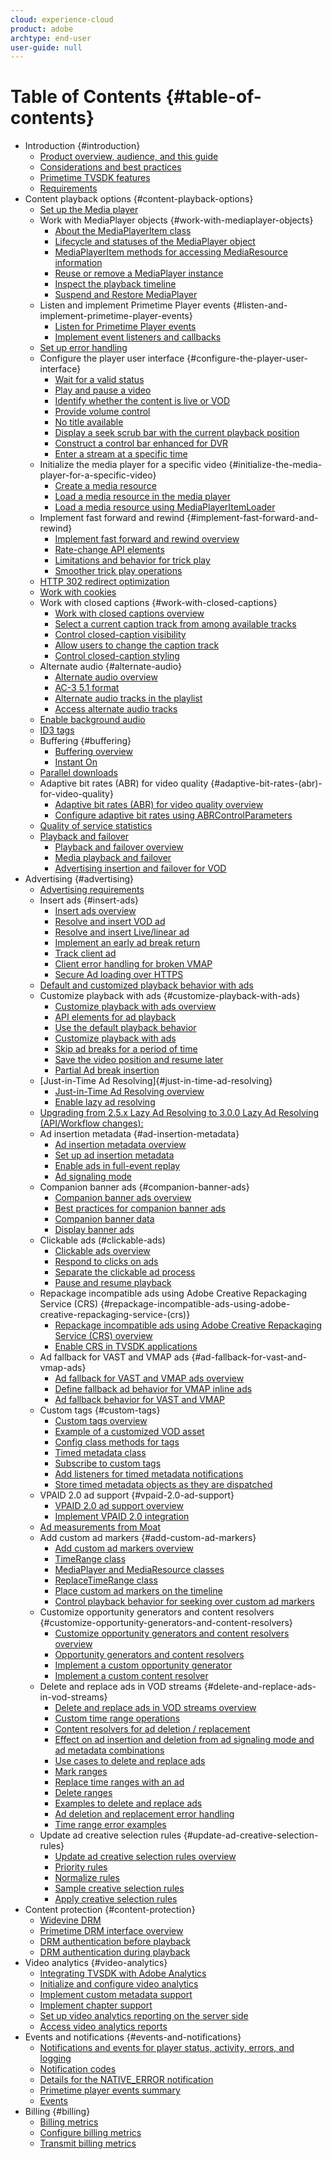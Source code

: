 ```yaml
---
cloud: experience-cloud
product: adobe
archtype: end-user
user-guide: null
---
```


# Table of Contents {#table-of-contents}

+ Introduction {#introduction}
   + [Product overview, audience, and this guide](android-3.0-introduction/overview-prod-audience-guide/android-3.0-overview-prod-audience-guide.md)
   + [Considerations and best practices](android-3.0-introduction/overview-prod-audience-guide/android-3.0-considerations.md)
   + [Primetime TVSDK features](android-3.0-introduction/overview-prod-audience-guide/android-3.0-overview-of-the-player.md)
   + [Requirements](android-3.0-introduction/android-3.0-requirements.md)
+ Content playback options {#content-playback-options}
   + [Set up the Media player](android-3.0-content-playback-options-android2/android-3.0-mediaplayer-set-up-android.md)
   + Work with MediaPlayer objects {#work-with-mediaplayer-objects}
      + [About the MediaPlayerItem class](android-3.0-content-playback-options-android2/mediaplayerobjects-working-with/android-3.0-mediaplayeritem-class-about.md)
      + [Lifecycle and statuses of the MediaPlayer object](android-3.0-content-playback-options-android2/mediaplayerobjects-working-with/android-3.0-mediaplayer-object-lifecycle-states.md)
      + [MediaPlayerItem methods for accessing MediaResource information](android-3.0-content-playback-options-android2/mediaplayerobjects-working-with/android-3.0-mediaplayeritem-accessing-mediaresource.md)
      + [Reuse or remove a MediaPlayer instance](android-3.0-content-playback-options-android2/mediaplayerobjects-working-with/android-3.0-mediaplayer-reuse-or-remove.md)
      + [Inspect the playback timeline](android-3.0-content-playback-options-android2/mediaplayerobjects-working-with/android-3.0-timeline-inspect-playback.md)
      + [Suspend and Restore MediaPlayer](android-3.0-content-playback-options-android2/mediaplayerobjects-working-with/android-3.0-suspend-and-restore.md)
   + Listen and implement Primetime Player events {#listen-and-implement-primetime-player-events}
	  + [Listen for Primetime Player events](android-3.0-content-playback-options-android2/events-listen-for/android-3.0-events-listen-for.md)
      + [Implement event listeners and callbacks](android-3.0-content-playback-options-android2/events-listen-for/android-3.0-event-listeners-implement.md)
   + [Set up error handling](android-3.0-content-playback-options-android2/android-3.0-error-handling-set-up.md)
   + Configure the player user interface {#configure-the-player-user-interface}
      + [Wait for a valid status](android-3.0-content-playback-options-android2/ui-configure/android-3.0-ui-state-prepared-wait-for.md)
      + [Play and pause a video](android-3.0-content-playback-options-android2/ui-configure/android-3.0-ui-pause-play-implement.md)
      + [Identify whether the content is live or VOD](android-3.0-content-playback-options-android2/ui-configure/android-3.0-ui-content-live-vod-identify.md)
      + [Provide volume control](android-3.0-content-playback-options-android2/ui-configure/android-3.0-ui-volume-control.md)
      + [No title available](android-3.0-content-playback-options-android2/ui-configure/t-psdk-android-3.0-ui-duration-time-display.md)
      + [Display a seek scrub bar with the current playback position](android-3.0-content-playback-options-android2/ui-configure/android-3.0-ui-seek-scrub-bar-display.md)
      + [Construct a control bar enhanced for DVR](android-3.0-content-playback-options-android2/ui-configure/android-3.0-ui-ctrl-bar-for-dvr-construct.md)
      + [Enter a stream at a specific time](android-3.0-content-playback-options-android2/ui-configure/android-3.0-ui-stream-entry-control.md)
   + Initialize the media player for a specific video {#initialize-the-media-player-for-a-specific-video}
      + [Create a media resource](android-3.0-content-playback-options-android2/mediaplayer-initialize-for-video/android-3.0-media-resource-create.md)
      + [Load a media resource in the media player](android-3.0-content-playback-options-android2/mediaplayer-initialize-for-video/android-3.0-media-resource-load.md)
      + [Load a media resource using MediaPlayerItemLoader](android-3.0-content-playback-options-android2/mediaplayer-initialize-for-video/android-3.0-media-resource-mediaplayeritemloader.md)
   + Implement fast forward and rewind {#implement-fast-forward-and-rewind}
	  + [Implement fast forward and rewind overview](android-3.0-content-playback-options-android2/trick-play-implement/android-3.0-trick-play-implement.md)
      + [Rate-change API elements](android-3.0-content-playback-options-android2/trick-play-implement/android-3.0-trick-play-apis.md)
      + [Limitations and behavior for trick play](android-3.0-content-playback-options-android2/trick-play-implement/android-3.0-trick-play-limitations.md)
      + [Smoother trick play operations](android-3.0-content-playback-options-android2/trick-play-implement/android-3.0-trick-play-smooth.md)
   + [HTTP 302 redirect optimization](android-3.0-content-playback-options-android2/android-3.0-302-redirect-overview.md)
   + [Work with cookies](android-3.0-content-playback-options-android2/android-3.0-cookies-work-with.md)
   + Work with closed captions {#work-with-closed-captions}
	  + [Work with closed captions overview](android-3.0-content-playback-options-android2/closed-captions-set-up/android-3.0-closed-captions-set-up.md)
      + [Select a current caption track from among available tracks](android-3.0-content-playback-options-android2/closed-captions-set-up/android-3.0-closed-caption-available.md)
      + [Control closed-caption visibility](android-3.0-content-playback-options-android2/closed-captions-set-up/closed-caption-visibility-control/android-3.0-closed-caption-visibility-control.md)
      + [Allow users to change the caption track](android-3.0-content-playback-options-android2/closed-captions-set-up/closed-caption-visibility-control/android-3.0-closed-caption-change.md)
      + [Control closed-caption styling](android-3.0-content-playback-options-android2/closed-captions-set-up/android-3.0-closed-caption-styling.md)
   + Alternate audio {#alternate-audio}
      + [Alternate audio overview](android-3.0-content-playback-options-android2/alternate-audio/android-3.0-alternate-audio.md)
      + [AC-3 5.1 format](android-3.0-content-playback-options-android2/alternate-audio/android-3.0-ac-3-5.1-format.md)
      + [Alternate audio tracks in the playlist](android-3.0-content-playback-options-android2/alternate-audio/android-3.0-alternate-audio-in-playlist.md)
      + [Access alternate audio tracks](android-3.0-content-playback-options-android2/alternate-audio/android-3.0-alternate-audio-implement.md)
   + [Enable background audio](android-3.0-content-playback-options-android2/android-3.0-background-audio.md)
   + [ID3 tags](android-3.0-content-playback-options-android2/android-3.0-id3-metadata-retrieve.md)
   + Buffering {#buffering}
      + [Buffering overview](android-3.0-content-playback-options-android2/buffering-configuration/android-3.0-buffering-configuration.md)
      + [Instant On](android-3.0-content-playback-options-android2/buffering-configuration/android-3.0-instant-on.md)
   + [Parallel downloads](android-3.0-content-playback-options-android2/android-3.0-parallel-downloads.md)
   + Adaptive bit rates (ABR) for video quality {#adaptive-bit-rates-(abr)-for-video-quality}
      + [Adaptive bit rates (ABR) for video quality overview](android-3.0-content-playback-options-android2/abr-control-quality/android-3.0-abr-control-quality.md)
      + [Configure adaptive bit rates using ABRControlParameters](android-3.0-content-playback-options-android2/abr-control-quality/android-3.0-abr-set-using-abrparameters.md)
   + [Quality of service statistics](android-3.0-content-playback-options-android2/android-3.0-qos-statistics-monitor.md)
   + [Playback and failover](#playback-and-failover)
      + [Playback and failover overview](android-3.0-content-playback-options-android2/failover-for-playback/android-3.0-failover-for-playback.md)
      + [Media playback and failover](android-3.0-content-playback-options-android2/failover-for-playback/android-3.0-failover-media-playback.md)
      + [Advertising insertion and failover for VOD](android-3.0-content-playback-options-android2/failover-for-playback/android-3.0-failover-ad-insertion-for-vod.md)
+ Advertising {#advertising}
   + [Advertising requirements](android-3.0-advertising/ad-insertion/android-3.0-ad-insertion-TOC.md) 
   + Insert ads {#insert-ads}
      + [Insert ads overview](android-3.0-advertising/ad-insertion/ad-insertion-about/android-3.0-ad-insertion-about.md)
      + [Resolve and insert VOD ad](android-3.0-advertising/ad-insertion/ad-insertion-about/android-3.0-ad-resolving-client-vod.md)
      + [Resolve and insert Live/linear ad](android-3.0-advertising/ad-insertion/ad-insertion-about/android-3.0-ad-resolving-client-live-linear.md)
      + [Implement an early ad break return](android-3.0-advertising/ad-insertion/ad-insertion-about/android-3.0-early-ad-break-return.md)
      + [Track client ad](android-3.0-advertising/ad-insertion/ad-insertion-about/android-3.0-ad-tracking-client.md)
      + [Client error handling for broken VMAP](android-3.0-advertising/ad-insertion/ad-insertion-about/android-3.0-broken-vmap-error.md)
      + [Secure Ad loading over HTTPS](android-3.0-advertising/ad-insertion/ad-insertion-about/android-3.0-secure-ad-loading.md)
   + [Default and customized playback behavior with ads](android-3.0-advertising/ad-insertion/android-3.0-playback-post1.2.md)
   + Customize playback with ads {#customize-playback-with-ads}
      + [Customize playback with ads overview](android-3.0-advertising/ad-insertion/playback-customize/android-3.0-playback-customize.md)
      + [API elements for ad playback](android-3.0-advertising/ad-insertion/playback-customize/android-3.0-playback-ad-custom-elements.md)
      + [Use the default playback behavior](android-3.0-advertising/ad-insertion/playback-customize/android-3.0-playback-use-default.md)
      + [Customize playback with ads](android-3.0-advertising/ad-insertion/playback-customize/android-3.0-playback-customize.md)
      + [Skip ad breaks for a period of time](android-3.0-advertising/ad-insertion/playback-customize/android-3.0-playback-skip-breaks.md)
      + [Save the video position and resume later](android-3.0-advertising/ad-insertion/playback-customize/android-3.0-playback-save-position.md)
      + [Partial Ad break insertion](android-3.0-advertising/ad-insertion/playback-customize/android-3.0-partial-ad-break-insertion.md)
   + [Just-in-Time Ad Resolving]{#just-in-time-ad-resolving}
      + [Just-in-Time Ad Resolving overview](android-3.0-advertising/ad-insertion/c-lazy-ad-resolving/c-lazy-ad-resolving.md)
      + [Enable lazy ad resolving](android-3.0-advertising/ad-insertion/c-lazy-ad-resolving/t-enable-lazy-ad-resolving.md)
   + [Upgrading from 2.5.x Lazy Ad Resolving to 3.0.0 Lazy Ad Resolving   (API/Workflow changes):](android-3.0-advertising/ad-insertion/t-upgrade-to-3.0.md)
   + Ad insertion metadata {#ad-insertion-metadata}
      + [Ad insertion metadata overview](android-3.0-advertising/ad-insertion/ad-insertion-metadata/android-3.0-ad-insertion-metadata.md)
      + [Set up ad insertion metadata](android-3.0-advertising/ad-insertion/ad-insertion-metadata/android-3.0-ad-insertion-metadata-set-up.md)
      + [Enable ads in full-event replay](android-3.0-advertising/ad-insertion/ad-insertion-metadata/ad-full-event-replay/android-3.0-ad-full-event-replay.md)
      + [Ad signaling mode](android-3.0-advertising/ad-insertion/ad-insertion-metadata/ad-full-event-replay/android-3.0-ad-signaling-mode.md)
   + Companion banner ads {#companion-banner-ads}
      + [Companion banner ads overview](android-3.0-advertising/ad-insertion/comp-banner-ads/android-3.0-companion-banner-ads.md)
      + [Best practices for companion banner ads](android-3.0-advertising/ad-insertion/comp-banner-ads/android-3.0-banners-best-practices.md)
      + [Companion banner data](android-3.0-advertising/ad-insertion/comp-banner-ads/android-3.0-companion-banner-data.md)
      + [Display banner ads](android-3.0-advertising/ad-insertion/comp-banner-ads/android-3.0-companion-banner-ads-display.md)
   + Clickable ads (#clickable-ads)
      + [Clickable ads overview](android-3.0-advertising/ad-insertion/clickable-ads/android-3.0-clickable-ads.md)
      + [Respond to clicks on ads](android-3.0-advertising/ad-insertion/clickable-ads/android-3.0-respond-to-ad-clicks.md)
      + [Separate the clickable ad process](android-3.0-advertising/ad-insertion/clickable-ads/android-3.0-separate-clickable-ad-process.md)
      + [Pause and resume playback](android-3.0-advertising/ad-insertion/clickable-ads/android-3.0-pausing-resuming-playback.md)
   + Repackage incompatible ads using Adobe Creative Repackaging Service (CRS) {#repackage-incompatible-ads-using-adobe-creative-repackaging-service-(crs)}
      + [Repackage incompatible ads using Adobe Creative Repackaging Service (CRS) overview](android-3.0-advertising/ad-insertion/ad-transcoding/android-3.0-ad-transcoding.md)
      + [Enable CRS in TVSDK applications](android-3.0-advertising/ad-insertion/ad-transcoding/android-3.0-enable-crs.md)
   + Ad fallback for VAST and VMAP ads {#ad-fallback-for-vast-and-vmap-ads}
      + [Ad fallback for VAST and VMAP ads overview](android-3.0-advertising/ad-insertion/ad-fallback/android-3.0-ad-fallback.md)
      + [Define fallback ad behavior for VMAP inline ads](android-3.0-advertising/ad-insertion/ad-fallback/android-3.0-ad-fallback-set-up.md)
      + [Ad fallback behavior for VAST and VMAP](android-3.0-advertising/ad-insertion/ad-fallback/android-3.0-ad-fallback-behavior.md)
   + Custom tags {#custom-tags}
      + [Custom tags overview](android-3.0-advertising/ad-insertion/custom-tags-configure/android-3.0-custom-tags-configure.md)
      + [Example of a customized VOD asset](android-3.0-advertising/ad-insertion/custom-tags-configure/android-3.0-custom-tags-overview.md)
      + [Config class methods for tags](android-3.0-advertising/ad-insertion/custom-tags-configure/android-3.0-custom-tags-psdkconfig-methods.md)
      + [Timed metadata class](android-3.0-advertising/ad-insertion/custom-tags-configure/android-3.0-custom-tags-timedmetadata-class.md)
      + [Subscribe to custom tags](android-3.0-advertising/ad-insertion/custom-tags-configure/android-3.0-custom-tags-subscribe.md)
      + [Add listeners for timed metadata notifications](android-3.0-advertising/ad-insertion/custom-tags-configure/android-3.0-custom-tags-receive-notifications.md)
      + [Store timed metadata objects as they are dispatched](android-3.0-advertising/ad-insertion/custom-tags-configure/android-3.0-timed-metadata-store.md)
   + VPAID 2.0 ad support {#vpaid-2.0-ad-support}
      + [VPAID 2.0 ad support overview](android-3.0-advertising/ad-insertion/vpaid-2.0-ads/android-3.0-vpaid-2.0-ads.md)
      + [Implement VPAID 2.0 integration](android-3.0-advertising/ad-insertion/vpaid-2.0-ads/android-3.0-include-vpaid20-support.md)
   + [Ad measurements from Moat](android-3.0-advertising/ad-insertion/android-3.0-ad-measurements-from-moat.md)
   + Add custom ad markers {#add-custom-ad-markers}
      + [Add custom ad markers overview](android-3.0-advertising/ad-insertion/ad-markers-add-custom/android-3.0-ad-markers-add-custom.md)
      + [TimeRange class](android-3.0-advertising/ad-insertion/ad-markers-add-custom/android-3.0-timerange-class.md)
      + [MediaPlayer and MediaResource classes](android-3.0-advertising/ad-insertion/ad-markers-add-custom/android-3.0-mediaplayer-mediaresource-classes.md)
      + [ReplaceTimeRange class](android-3.0-advertising/ad-insertion/ad-markers-add-custom/android-3.0-replacetimerange-class.md)
      + [Place custom ad markers on the timeline](android-3.0-advertising/ad-insertion/ad-markers-add-custom/android-3.0-place-custom-ad-markers-on-timeline.md)
      + [Control playback behavior for seeking over custom ad markers](android-3.0-advertising/ad-insertion/ad-markers-add-custom/android-3.0-ad-markers-control-seek.md)
   + Customize opportunity generators and content resolvers {#customize-opportunity-generators-and-content-resolvers}
      + [Customize opportunity generators and content resolvers overview](android-3.0-advertising/ad-insertion/content-resolver/android-3.0-content-resolver.md)
      + [Opportunity generators and content resolvers](android-3.0-advertising/ad-insertion/content-resolver/android-3.0-content-resolver-about.md)
      + [Implement a custom opportunity generator](android-3.0-advertising/ad-insertion/content-resolver/android-3.0-opp-detector-impl-android.md)
      + [Implement a custom content resolver](android-3.0-advertising/ad-insertion/content-resolver/android-3.0-content-resolver-implement.md)
   + Delete and replace ads in VOD streams {#delete-and-replace-ads-in-vod-streams}
      + [Delete and replace ads in VOD streams overview](android-3.0-advertising/ad-insertion/delete-replace-content-vod/android-3.0-delete-replace-content-vod.md)
      + [Custom time range operations](android-3.0-advertising/ad-insertion/delete-replace-content-vod/custom-time-range-ops/android-3.0-custom-time-range-ops-android.md)
      + [Content resolvers for ad deletion / replacement](android-3.0-advertising/ad-insertion/delete-replace-content-vod/custom-time-range-ops/android-3.0-content-resolvers-for-ad-deletion.md)
      + [Effect on ad insertion and deletion from ad signaling mode and ad metadata combinations](android-3.0-advertising/ad-insertion/delete-replace-content-vod/c-psdk-android-3.0-signaling-mode-metadata-combos-android.md)
      + [Use cases to delete and replace ads](android-3.0-advertising/ad-insertion/delete-replace-content-vod/ad-delete-replace-use-cases/android-3.0-ad-delete-replace-use-cases.md)
      + [Mark ranges](android-3.0-advertising/ad-insertion/delete-replace-content-vod/ad-delete-replace-use-cases/android-3.0-mark-ranges-android.md)
      + [Replace time ranges with an ad](android-3.0-advertising/ad-insertion/delete-replace-content-vod/ad-delete-replace-use-cases/android-3.0-replace-ranges-with-aud-ad-android.md)
      + [Delete ranges](android-3.0-advertising/ad-insertion/delete-replace-content-vod/ad-delete-replace-use-cases/android-3.0-delete-ranges-with-aud-ad-android.md)
      + [Examples to delete and replace ads](android-3.0-advertising/ad-insertion/delete-replace-content-vod/android-3.0-ad-delete-replace-examples.md)
      + [Ad deletion and replacement error handling](android-3.0-advertising/ad-insertion/delete-replace-content-vod/ad-delete-replace-error-handling/android-3.0-ad-delete-replace-error-handling.md)
      + [Time range error examples](android-3.0-advertising/ad-insertion/delete-replace-content-vod/ad-delete-replace-error-handling/android-3.0-timerange-error-examples-dhls.md)
   + Update ad creative selection rules {#update-ad-creative-selection-rules}
      + [Update ad creative selection rules overview](android-3.0-advertising/ad-insertion/android-3.0-updating-rules/android-3.0-updating-rules.md)
      + [Priority rules](android-3.0-advertising/ad-insertion/android-3.0-updating-rules/android-3.0-priority-rule.md)
      + [Normalize rules](android-3.0-advertising/ad-insertion/android-3.0-updating-rules/android-3.0-normalize-rule.md)
      + [Sample creative selection rules](android-3.0-advertising/ad-insertion/android-3.0-updating-rules/android-3.0-sample-rule-files.md)
      + [Apply creative selection rules](android-3.0-advertising/ad-insertion/android-3.0-updating-rules/android-3.0-how-tvsdk-applies-csr.md)
+ Content protection {#content-protection}
   + [Widevine DRM](android-3.0-content-security/android-3.0-drm-widevine.md)
   + [Primetime DRM interface overview](android-3.0-content-security/android-3.0-drm-interface.md)
   + [DRM authentication before playback](android-3.0-content-security/android-3.0-drm-auth-before-playback.md)
   + [DRM authentication during playback](android-3.0-content-security/android-3.0-drm-auth-during-playback.md)
+ Video analytics {#video-analytics}
   + [Integrating TVSDK with Adobe Analytics](va-integration-overview/android-3.0-va-integration-overview/android-3.0-va-integration-overview.md)
   + [Initialize and configure video analytics](va-integration-overview/android-3.0-va-integration-overview/android-3.0-va-integrate-heartbeats.md)
   + [Implement custom metadata support](va-integration-overview/android-3.0-va-integration-overview/android-3.0-va-custom-metadata.md)
   + [Implement chapter support](va-integration-overview/android-3.0-va-integration-overview/android-3.0-va-chapter-support.md)
   + [Set up video analytics reporting on the server side](va-integration-overview/android-3.0-va-integration-overview/android-3.0-va-server-side-reporting-set-up.md)
   + [Access video analytics reports](va-integration-overview/android-3.0-va-integration-overview/android-3.0-va-reports-access.md)
+ Events and notifications {#events-and-notifications}
   + [Notifications and events for player status, activity, errors, and logging](android-3.0-events-notifications/android-3.0-notification-system.md)
   + [Notification codes](android-3.0-events-notifications/notification-codes/android-3.0-notification-codes.md)
   + [Details for the NATIVE_ERROR notification](android-3.0-events-notifications/notification-codes/android-3.0-native-error-summary.md)
   + [Primetime player events summary](android-3.0-events-notifications/events-summary/android-3.0-events-summary.md)
   + [Events](android-3.0-events-notifications/events-summary/android-3.0-events.md)
+ Billing {#billing}
   + [Billing metrics](android-3.0-billing-title/billing/android-3.0-billing.md)
   + [Configure billing metrics](android-3.0-billing-title/billing/android-3.0-billing-config.md)
   + [Transmit billing metrics](android-3.0-billing-title/billing/android-3.0-billing-data-format.md)
